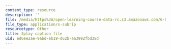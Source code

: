 ```yaml
---
content_type: resource
description: ''
file: /media/https%3A/open-learning-course-data-rc.s3.amazonaws.com/6-0002-introduction-to-computational-thinking-and-data-science-fall-2016/ed6ee2ae9abdeb19d62baa3992fbd38d_OgO1gpXSUzU.srt
file_type: application/x-subrip
resourcetype: Other
title: 3play caption file
uid: ed6ee2ae-9abd-eb19-d62b-aa3992fbd38d
---
```

